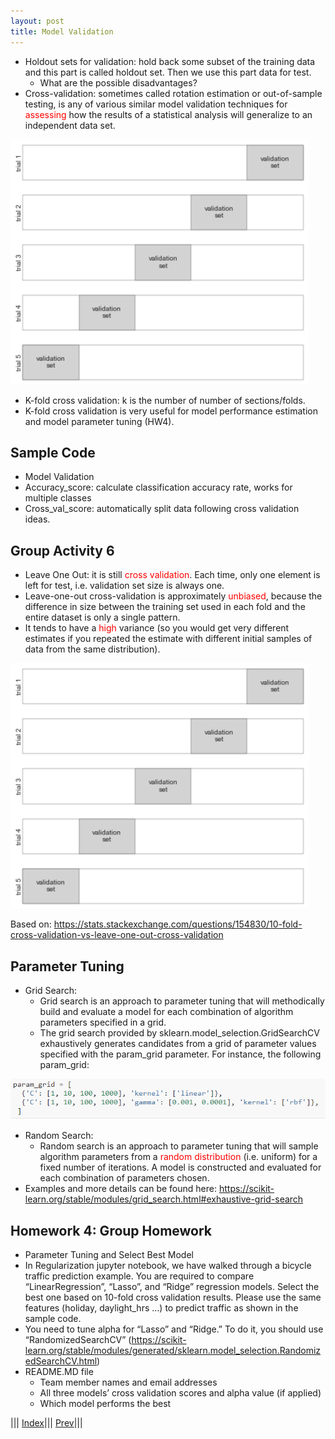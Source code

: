 ```yaml
---
layout: post
title: Model Validation
---
```


- Holdout sets for validation: hold back some subset of the training data and this part is called holdout set. Then we use this part data for test.
  * What are the possible disadvantages?
- Cross-validation: sometimes called rotation estimation or out-of-sample testing, is any of various similar model validation techniques for <font color=red>assessing</font> how the results of a statistical analysis will generalize to an independent data set. 

![](folds.png)

- K-fold cross validation: k is the number of number of sections/folds. 
- K-fold cross validation is very useful for model performance estimation and model parameter tuning (HW4).

## Sample Code
- Model Validation
- Accuracy_score: calculate classification accuracy rate, works for multiple classes
- Cross_val_score: automatically split data following cross validation ideas.

## Group Activity 6
- Leave One Out: it is still <font color=red>cross validation</font>. Each time, only one element is left for test, i.e. validation set size is always one.
- Leave-one-out cross-validation is approximately <font color=red>unbiased</font>, because the difference in size between the training set used in each fold and the entire dataset is only a single pattern. 
- It tends to have a <font color=red>high</font> variance (so you would get very different estimates if you repeated the estimate with different initial samples of data from the same distribution).

![](folds.png)

Based on: <https://stats.stackexchange.com/questions/154830/10-fold-cross-validation-vs-leave-one-out-cross-validation>

## Parameter Tuning
- Grid Search:
  * Grid search is an approach to parameter tuning that will methodically build and evaluate a model for each combination of algorithm parameters specified in a grid.
  * The grid search provided by sklearn.model_selection.GridSearchCV exhaustively generates candidates from a grid of parameter values specified with the param_grid parameter. For instance, the following param_grid:
  
![](paraTune.png)
- Random Search:
  * Random search is an approach to parameter tuning that will sample algorithm parameters from a <font color=red>random distribution</font> (i.e. uniform) for a fixed number of iterations. A model is constructed and evaluated for each combination of parameters chosen.
- Examples and more details can be found here: 
<https://scikit-learn.org/stable/modules/grid_search.html#exhaustive-grid-search>

## Homework 4: Group Homework
- Parameter Tuning and Select Best Model
- In Regularization jupyter notebook, we have walked through a bicycle traffic prediction example. You are required to compare “LinearRegression”, “Lasso”, and “Ridge” regression models. Select the best one based on 10-fold cross validation results. Please use the same features (holiday, daylight_hrs …) to predict traffic as shown in the sample code.
- You need to tune alpha for “Lasso” and “Ridge.” To do it, you should use “RandomizedSearchCV” (<https://scikit-learn.org/stable/modules/generated/sklearn.model_selection.RandomizedSearchCV.html>)
- README.MD file
  * Team member names and email addresses
  * All three models’ cross validation scores and alpha value (if applied)
  * Which model performs the best
  
||| [Index](../../)||| [Prev](../metrics-for-evaluation-2/)|||
